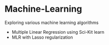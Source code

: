# Machine-Learning
Exploring various machine learning algorithms

- Multiple Linear Regression using Sci-Kit learn
- MLR with Lasso regularization
